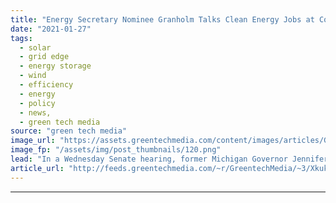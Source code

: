 ```yaml
---
title: "Energy Secretary Nominee Granholm Talks Clean Energy Jobs at Confirmation Hearing"
date: "2021-01-27"
tags: 
  - solar
  - grid edge
  - energy storage
  - wind
  - efficiency
  - energy
  - policy
  - news,
  - green tech media
source: "green tech media"
image_url: "https://assets.greentechmedia.com/content/images/articles/Granholm_XL.jpg"
image_fp: "/assets/img/post_thumbnails/120.png"
lead: "In a Wednesday Senate hearing, former Michigan Governor Jennifer Granholm echoed previous commitments to create clean energy jobs and focus on U.S.-made equipment if confirmed as U.S. Energy Secretary. Beyond helping carry out President Biden’s targe ..."
article_url: "http://feeds.greentechmedia.com/~r/GreentechMedia/~3/XkukEalfT0Y/department-of-energy-nominee-granholm-talks-clean-energy-jobs-at-confirmation-hearing"
---
```


---
